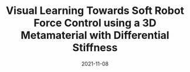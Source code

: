 ---
title: "Visual Learning Towards Soft Robot Force Control using a 3D Metamaterial with Differential Stiffness"
collection: publications
permalink: /publication/wan2021visual
date: 2021-11-08
#venue: 'PS: Political Science & Politics'
paperurl: '/files/pdf/publication/wan2021visual.pdf'
link: 'https://proceedings.mlr.press/v164/wan22a.html'
citation: 'Fang Wan, Xiaobo Liu, <b><i>Ning Guo</i></b>, Xudong Han, Feng Tian, Chaoyang Song*. &quot;Visual Learning Towards Soft Robot Force Control using a 3D Metamaterial with Differential Stiffness.&quot; <i>in 5th Conference on Robot Learning (CoRL 2021), London, UK</i>'
---